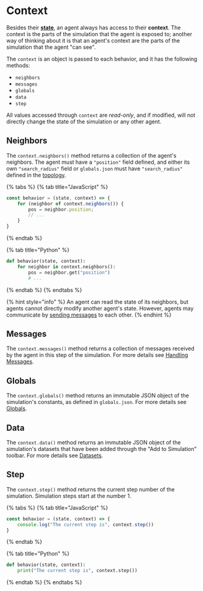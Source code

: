 # Context

Besides their [**state**](state.md), an agent always has access to their **context**. The context is the parts of the simulation that the agent is exposed to; another way of thinking about it is that an agent's context are the parts of the simulation  that the agent "can see".

The `context` is an object is passed to each behavior, and it has the following methods:
  
  - `neighbors`
  - `messages`
  - `globals`
  - `data`
  - `step`

All values accessed through `context` are *read-only*, and if modified, will not directly
change the state of the simulation or any other agent.

## Neighbors

The `context.neighbors()` method returns a collection of the agent's neighbors. The agent 
must have a `"position"` field defined, and either its own `"search_radius"` field or
`globals.json` must have `"search_radius"` defined in the [topology](configuration/topology/README.md).

{% tabs %}
{% tab title="JavaScript" %}
```javascript
const behavior = (state, context) => {
    for (neighbor of context.neighbors()) {
        pos = neighbor.position;
        // ...
    }
}
```
{% endtab %}

{% tab title="Python" %}
```python
def behavior(state, context):
    for neighbor in context.neighbors():
        pos = neighbor.get("position")
        # ...
```
{% endtab %}
{% endtabs %}

{% hint style="info" %}
An agent can read the state of its neighbors, but agents cannot directly modify another 
agent's state. However, agents may communicate by 
[sending messages](agent-messages/sending-messages.md) to each other.
{% endhint %}

## Messages

The `context.messages()` method returns a collection of messages received by the agent in this step of the simulation. For more details see [Handling Messages](agent-messages/handling-messages.md).

## Globals

The `context.globals()` method returns an immutable JSON object of the simulation's constants, as defined in `globals.json`. For more details see [Globals](configuration/README.md).


## Data

The `context.data()` method returns an immutable JSON object of the simulation's datasets
that have been added through the "Add to Simulation" toolbar. For more details see [Datasets](datasets/README.md).
 
 ## Step

 The `context.step()` method returns the current step number of the simulation. Simulation
 steps start at the number 1.

{% tabs %}
{% tab title="JavaScript" %}
```javascript
const behavior = (state, context) => {
    console.log("The current step is", context.step())
}
```
{% endtab %}

{% tab title="Python" %}
```python
def behavior(state, context):
    print("The current step is", context.step())
```
{% endtab %}
{% endtabs %}